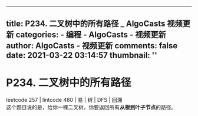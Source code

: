 
---
title: P234. 二叉树中的所有路径 _ AlgoCasts 视频更新
categories: 
    - 编程
    - AlgoCasts - 视频更新
author: AlgoCasts - 视频更新
comments: false
date: 2021-03-22 03:14:57
thumbnail: ''
---

<div>   
<h1>P234. 二叉树中的所有路径</h1><div>leetcode 257 | lintcode 480 | 易 | 树 | DFS | 回溯</div><div>这个题目说的是，给你一棵二叉树，你要返回所有<b>从根到叶子节点</b>的路径。</div>  
</div>
            